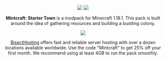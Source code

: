 <p align="center">
  <img src="https://i.imgur.com/nEiJA2T.png">
  <a href="httpshttps://www.curseforge.com/minecraft/modpacks/mintcraft-starter-town" height="360"><img src="https://cf.way2muchnoise.eu/558358.svg"></a>
</p>

<p align="center">
  <strong>Mintcraft: Starter Town</strong> is a modpack for Minecraft 1.18.1. This pack is built around the idea of gathering resources and building a bustling colony.
</p>

<p align="center">
  <a href="https://bisecthosting.com/Mintcraft"><img src="https://www.bisecthosting.com/images/CF/Mintcraft/BH_MC_PromoCard.png"></a>
</p>

<p align="center">
  <a href="https://bisecthosting.com/Mintcraft">BisectHosting</a> offers fast and reliable server hosting with over a dozen locations available worldwide. Use the code "Mintcraft" to get 25% off your first month. We recommend using at least 4GB to run the pack smoothly.
</p>
